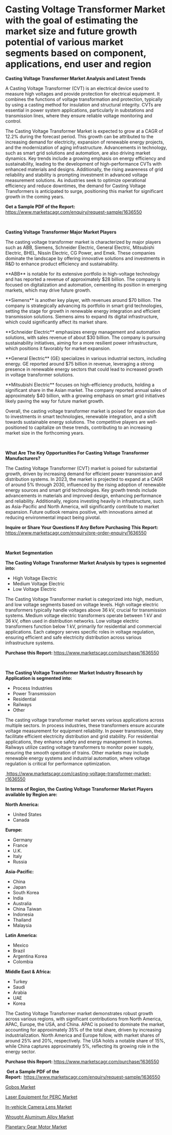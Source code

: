<p><h1>Casting Voltage Transformer Market with the goal of estimating the market size and future growth potential of various market segments based on component, applications, end user and region</h1></p><p><strong>Casting Voltage Transformer Market Analysis and Latest Trends</strong></p>
<p><p>A Casting Voltage Transformer (CVT) is an electrical device used to measure high voltages and provide protection for electrical equipment. It combines the functions of voltage transformation and protection, typically by using a casting method for insulation and structural integrity. CVTs are essential in power system applications, particularly in substations and transmission lines, where they ensure reliable voltage monitoring and control.</p><p>The Casting Voltage Transformer Market is expected to grow at a CAGR of 12.2% during the forecast period. This growth can be attributed to the increasing demand for electricity, expansion of renewable energy projects, and the modernization of aging infrastructure. Advancements in technology, such as smart grid solutions and automation, are also driving market dynamics. Key trends include a growing emphasis on energy efficiency and sustainability, leading to the development of high-performance CVTs with enhanced materials and designs. Additionally, the rising awareness of grid reliability and stability is prompting investment in advanced voltage measurement solutions. As industries seek to optimize operational efficiency and reduce downtimes, the demand for Casting Voltage Transformers is anticipated to surge, positioning this market for significant growth in the coming years.</p></p>
<p><strong>Get a Sample PDF of the Report:&nbsp;</strong> <a href="https://www.marketscagr.com/enquiry/request-sample/1636550">https://www.marketscagr.com/enquiry/request-sample/1636550</a></p>
<p>&nbsp;</p>
<p><strong>Casting Voltage Transformer Major Market Players</strong></p>
<p><p>The casting voltage transformer market is characterized by major players such as ABB, Siemens, Schneider Electric, General Electric, Mitsubishi Electric, BHEL, Nissin Electric, CG Power, and Emek. These companies dominate the landscape by offering innovative solutions and investments in R&D to enhance product efficiency and sustainability.</p><p>**ABB** is notable for its extensive portfolio in high-voltage technology and has reported a revenue of approximately $28 billion. The company is focused on digitalization and automation, cementing its position in emerging markets, which may drive future growth.</p><p>**Siemens** is another key player, with revenues around $70 billion. The company is strategically advancing its portfolio in smart grid technologies, setting the stage for growth in renewable energy integration and efficient transmission solutions. Siemens aims to expand its digital infrastructure, which could significantly affect its market share.</p><p>**Schneider Electric** emphasizes energy management and automation solutions, with sales revenue of about $30 billion. The company is pursuing sustainability initiatives, aiming for a more resilient power infrastructure, which positions it favorably for market expansion.</p><p>**General Electric** (GE) specializes in various industrial sectors, including energy. GE reported around $75 billion in revenue, leveraging a strong presence in renewable energy sectors that could lead to increased growth in voltage transformer solutions.</p><p>**Mitsubishi Electric** focuses on high-efficiency products, holding a significant share in the Asian market. The company reported annual sales of approximately $40 billion, with a growing emphasis on smart grid initiatives likely paving the way for future market growth.</p><p>Overall, the casting voltage transformer market is poised for expansion due to investments in smart technologies, renewable integration, and a shift towards sustainable energy solutions. The competitive players are well-positioned to capitalize on these trends, contributing to an increasing market size in the forthcoming years.</p></p>
<p>&nbsp;</p>
<p><strong>What Are The Key Opportunities For Casting Voltage Transformer Manufacturers?</strong></p>
<p><p>The Casting Voltage Transformer (CVT) market is poised for substantial growth, driven by increasing demand for efficient power transmission and distribution systems. In 2023, the market is projected to expand at a CAGR of around 5% through 2030, influenced by the rising adoption of renewable energy sources and smart grid technologies. Key growth trends include advancements in materials and improved design, enhancing performance and reliability. Additionally, regions investing heavily in infrastructure, such as Asia-Pacific and North America, will significantly contribute to market expansion. Future outlook remains positive, with innovations aimed at reducing environmental impact being pivotal.</p></p>
<p><strong>Inquire or Share Your Questions If Any Before Purchasing This Report:</strong> <a href="https://www.marketscagr.com/enquiry/pre-order-enquiry/1636550">https://www.marketscagr.com/enquiry/pre-order-enquiry/1636550</a></p>
<p>&nbsp;</p>
<p><strong>Market Segmentation</strong></p>
<p><strong>The Casting Voltage Transformer Market Analysis by types is segmented into:</strong></p>
<p><ul><li>High Voltage Electric</li><li>Medium Voltage Electric</li><li>Low Voltage Electric</li></ul></p>
<p><p>The Casting Voltage Transformer market is categorized into high, medium, and low voltage segments based on voltage levels. High voltage electric transformers typically handle voltages above 36 kV, crucial for transmission systems. Medium voltage electric transformers operate between 1 kV and 36 kV, often used in distribution networks. Low voltage electric transformers function below 1 kV, primarily for residential and commercial applications. Each category serves specific roles in voltage regulation, ensuring efficient and safe electricity distribution across various infrastructure systems.</p></p>
<p><strong>Purchase this Report:&nbsp;</strong><a href="https://www.marketscagr.com/purchase/1636550">https://www.marketscagr.com/purchase/1636550</a></p>
<p>&nbsp;</p>
<p><strong>The Casting Voltage Transformer Market Industry Research by Application is segmented into:</strong></p>
<p><ul><li>Process Industries</li><li>Power Transmission</li><li>Residential</li><li>Railways</li><li>Other</li></ul></p>
<p><p>The casting voltage transformer market serves various applications across multiple sectors. In process industries, these transformers ensure accurate voltage measurement for equipment reliability. In power transmission, they facilitate efficient electricity distribution and grid stability. For residential applications, they enhance safety and energy management in homes. Railways utilize casting voltage transformers to monitor power supply, ensuring the smooth operation of trains. Other markets may include renewable energy systems and industrial automation, where voltage regulation is critical for performance optimization.</p></p>
<p><a href="https://www.marketscagr.com/casting-voltage-transformer-market-r1636550">&nbsp;https://www.marketscagr.com/casting-voltage-transformer-market-r1636550</a></p>
<p><strong>In terms of Region, the Casting Voltage Transformer Market Players available by Region are:</strong></p>
<p>
    <p> <strong> North America: </strong>
        <ul>
            <li>United States</li>
            <li>Canada</li>
        </ul>
        </p> 
    <p> <strong> Europe: </strong>
        <ul>
            <li>Germany</li>
            <li>France</li>
            <li>U.K.</li>
            <li>Italy</li>
            <li>Russia</li>
        </ul>
        </p> 
    <p> <strong> Asia-Pacific: </strong>
        <ul>
            <li>China</li>
            <li>Japan</li>
            <li>South Korea</li>
            <li>India</li>
            <li>Australia</li>
            <li>China Taiwan</li>
            <li>Indonesia</li>
            <li>Thailand</li>
            <li>Malaysia</li>
        </ul>
        </p> 
    <p> <strong> Latin America: </strong>
        <ul>
            <li>Mexico</li>
            <li>Brazil</li>
            <li>Argentina Korea</li>
            <li>Colombia</li>
        </ul>
        </p> 
    <p> <strong> Middle East & Africa: </strong>
        <ul>
            <li>Turkey</li>
            <li>Saudi</li>
            <li>Arabia</li>
            <li>UAE</li>
            <li>Korea</li>
        </ul>
    </p>
    </p>
<p><p>The Casting Voltage Transformer market demonstrates robust growth across various regions, with significant contributions from North America, APAC, Europe, the USA, and China. APAC is poised to dominate the market, accounting for approximately 35% of the total share, driven by increasing industrialization. North America and Europe follow, with market shares of around 25% and 20%, respectively. The USA holds a notable share of 15%, while China captures approximately 5%, reflecting its growing role in the energy sector.</p></p>
<p><strong>Purchase this Report: </strong><a href="https://www.marketscagr.com/purchase/1636550">https://www.marketscagr.com/purchase/1636550</a></p>
<p>&nbsp;<strong>Get a Sample PDF of the Report:&nbsp;&nbsp;</strong><a href="https://www.marketscagr.com/enquiry/request-sample/1636550">https://www.marketscagr.com/enquiry/request-sample/1636550</a></p>
<p><strong></strong></p>
<p><p><a href="https://issuu.com/reportprime-2/docs/gobos-market-size-2030.pptx_1899d4373865e5">Gobos Market</a></p><p><a href="https://medium.com/@vishal_nakeshree/unlocking-growth-potential-market-strategic-analysis-of-laser-equipment-for-perc-market-forecasted-71bc6fef9ea0">Laser Equipment for PERC Market</a></p><p><a href="https://medium.com/@vishal_nakeshree/in-vehicle-camera-lens-market-research-report-market-forecast-and-growth-prospects-with-a-steady-479b3091a1b7">In-vehicle Camera Lens Market</a></p><p><a href="https://www.linkedin.com/pulse/global-wrought-aluminum-alloy-market-projected-grow-cagr-109-uefoe?trackingId=98hQ%2BvXYQwO0rGcoOifwTQ%3D%3D">Wrought Aluminum Alloy Market</a></p><p><a href="https://www.linkedin.com/pulse/global-planetary-gear-motor-market-analysis-trends-forecasts-8rsge?trackingId=aLqJ9issSeGSIL5ZYvAItA%3D%3D">Planetary Gear Motor Market</a></p></p>